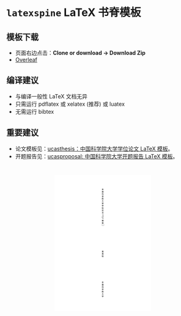 # `latexspine` LaTeX 书脊模板

## 模板下载

* 页面右边点击：**Clone or download -> Download Zip**
* [Overleaf](https://github.com/mohuangrui/ucasthesis/wiki/字体配置#linuxoverleaf-系统的字体配置)

## 编译建议

* 与编译一般性 LaTeX 文档无异
* 只需运行 pdflatex 或 xelatex (推荐) 或 luatex
* 无需运行 bibtex

## 重要建议

* 论文模板见：[ucasthesis：中国科学院大学学位论文 LaTeX 模板](https://github.com/mohuangrui/ucasthesis)。
* 开题报告见：[ucasproposal: 中国科学院大学开题报告 LaTeX 模板](https://github.com/mohuangrui/ucasproposal)。

<h1 align="center">
<img width="50%" src="https://github.com/mohuangrui/mohuangrui/blob/main/gallery/latexspine.gif" alt="latexspine">
</h1>
